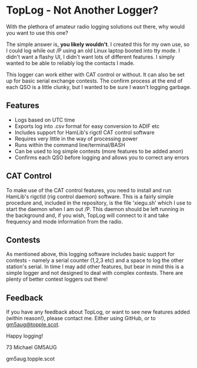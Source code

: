 # TopLog - Not Another Logger?

With the plethora of amateur radio logging solutions out there, why would you want to use this one?

The simple answer is, **you likely wouldn't**. I created this for my own use, so I could log while out /P using an old Linux laptop booted into tty mode. I didn't want a flashy UI, I didn't want lots of different features. I simply wanted to be able to reliably log the contacts I made.

This logger can work either with CAT control or without. It can also be set up for basic serial exchange contests. The confirm process at the end of each QSO is a little clunky, but I wanted to be sure I wasn't logging garbage.

## Features

* Logs based on UTC time
* Exports log into .csv format for easy conversion to ADIF etc
* Includes support for HamLib's rigctl CAT control software
* Requires very little in the way of processing power
* Runs within the command line/terminal/BASH
* Can be used to log simple contests (more features to be added anon)
* Confirms each QSO before logging and allows you to correct any errors

## CAT Control

To make use of the CAT control features, you need to install and run HamLib's rigctld (rig control daemon) software. This is a fairly simple procedure and, included in the repository, is the file 'xiegu.sh' which I use to start the daemon when I am out /P. This daemon should be left running in the background and, if you wish, TopLog will connect to it and take frequency and mode information from the radio.

## Contests

As mentioned above, this logging software includes basic support for contests - namely a serial counter (1,2,3 etc) and a space to log the other station's serial. In time I may add other features, but bear in mind this is a simple logger and not designed to deal with complex contests. There are plenty of better contest loggers out there!

## Feedback

If you have any feedback about TopLog, or want to see new features added (within reason!), please contact me. Either using GitHub, or to gm5aug@topple.scot.

Happy logging!

73 Michael GM5AUG

gm5aug.topple.scot
